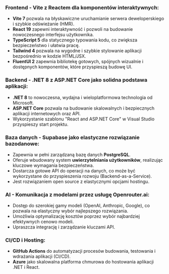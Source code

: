 ### Frontend - Vite z Reactem dla komponentów interaktywnych:
- **Vite 7** pozwala na błyskawiczne uruchamianie serwera deweloperskiego i szybkie odświeżanie (HMR).
- **React 19** zapewni interaktywność i pozwoli na budowanie nowoczesnego interfejsu użytkownika.
- **TypeScript 5** dla statycznego typowania kodu, co zwiększa bezpieczeństwo i ułatwia pracę.
- **Tailwind 4** pozwala na wygodne i szybkie stylowanie aplikacji bezpośrednio w kodzie HTML/JSX.
- **FluentUI 2** zapewnia bibliotekę gotowych, spójnych wizualnie i dostępnych komponentów, które przyspieszą budowę UI.

### Backend - .NET 8 z ASP.NET Core jako solidna podstawa aplikacji:
- **.NET 8** to nowoczesna, wydajna i wieloplatformowa technologia od Microsoft.
- **ASP.NET Core** pozwala na budowanie skalowalnych i bezpiecznych aplikacji internetowych oraz API.
- Wykorzystanie szablonu "React and ASP.NET Core" w Visual Studio przyspieszy start projektu.

### Baza danych - Supabase jako elastyczne rozwiązanie bazodanowe:
- Zapewnia w pełni zarządzaną bazę danych **PostgreSQL**.
- Oferuje wbudowany system **uwierzytelniania użytkowników**, realizując kluczowe wymagania bezpieczeństwa.
- Dostarcza gotowe API do operacji na danych, co może być wykorzystane do przyspieszenia rozwoju (Backend-as-a-Service).
- Jest rozwiązaniem open source z elastycznymi opcjami hostingu.

### AI - Komunikacja z modelami przez usługę Openrouter.ai:
- Dostęp do szerokiej gamy modeli (OpenAI, Anthropic, Google), co pozwala na elastyczny wybór najlepszego rozwiązania.
- Umożliwia optymalizację kosztów poprzez wybór najbardziej efektywnych cenowo modeli.
- Upraszcza integrację i zarządzanie kluczami API.

### CI/CD i Hosting:
- **GitHub Actions** do automatyzacji procesów budowania, testowania i wdrażania aplikacji (CI/CD).
- **Azure** jako skalowalna platforma chmurowa do hostowania aplikacji .NET i React.

